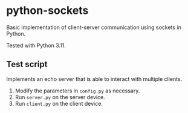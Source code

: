 # python-sockets
Basic implementation of client-server communication using sockets in Python.

Tested with Python 3.11.

## Test script
Implements an echo server that is able to interact with multiple clients.

1. Modify the parameters in `config.py` as necessary.
2. Run `server.py` on the server device.
3. Run `client.py` on the client device.
